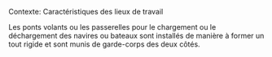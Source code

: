 Contexte: Caractéristiques des lieux de travail

Les ponts volants ou les passerelles pour le chargement ou le déchargement des navires ou bateaux sont installés de manière à former un tout rigide et sont munis de garde-corps des deux côtés.